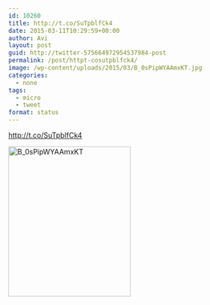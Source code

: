 ```yaml
---
id: 10260
title: http://t.co/SuTpblfCk4
date: 2015-03-11T10:29:59+00:00
author: Avi
layout: post
guid: http://twitter-575664972954537984-post
permalink: /post/httpt-cosutpblfck4/
image: /wp-content/uploads/2015/03/B_0sPipWYAAmxKT.jpg
categories:
  - none
tags:
  - micro
  - tweet
format: status
---
```

http://t.co/SuTpblfCk4

<img width="244" height="300" src="http://aviflax.com/wp-content/uploads/2015/03/B_0sPipWYAAmxKT-244x300.jpg" class="attachment-medium" alt="B_0sPipWYAAmxKT" />